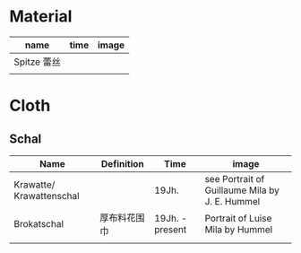 #  Material
| name        | time | image |
| ----------- | ---- | ----- |
| Spitze 蕾丝 |      |       |
|             |      |       |

# Cloth
## Schal

| Name                     | Definition   | Time            | image                                           |
| ------------------------ | ------------ | --------------- | ----------------------------------------------- |
| Krawatte/ Krawattenschal |              | 19Jh.           | see  Portrait of Guillaume Mila by J. E. Hummel |
| Brokatschal              | 厚布料花围巾 | 19Jh. - present | Portrait of Luise Mila by Hummel                |
|                          |              |                 |                                                 |